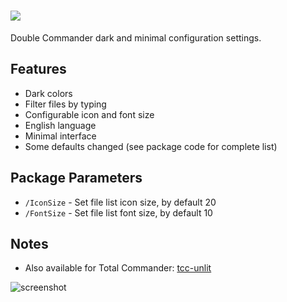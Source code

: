 # [![](https://img.shields.io/chocolatey/v/dcc-unlit.svg?color=red&label=dcc-unlit)](https://chocolatey.org/packages/dcc-unlit)

Double Commander dark and minimal configuration settings.

## Features

- Dark colors
- Filter files by typing
- Configurable icon and font size
- English language
- Minimal interface
- Some defaults changed (see package code for complete list)

## Package Parameters

- `/IconSize` - Set file list icon size, by default 20
- `/FontSize` - Set file list font size, by default 10

## Notes

- Also available for Total Commander: [tcc-unlit](https://chocolatey.org/packages/tcc-unlit)

![screenshot](https://cdn.rawgit.com/majkinetor/chocolatey/master/tcp/dcc-unlit/screenshot.png)
